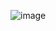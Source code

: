 ![image](https://user-images.githubusercontent.com/35381213/123898897-278cd580-d934-11eb-930d-e369dd2f0e10.png)
